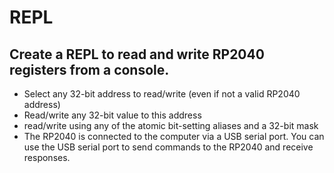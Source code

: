 # REPL
## Create a REPL to read and write RP2040 registers from a console. 

- Select any 32-bit address to read/write (even if not a valid RP2040 address)
- Read/write any 32-bit value to this address
- read/write using any of the atomic bit-setting aliases and a 32-bit mask
- The RP2040 is connected to the computer via a USB serial port. You can use the USB serial port to send commands to the RP2040 and receive responses.
